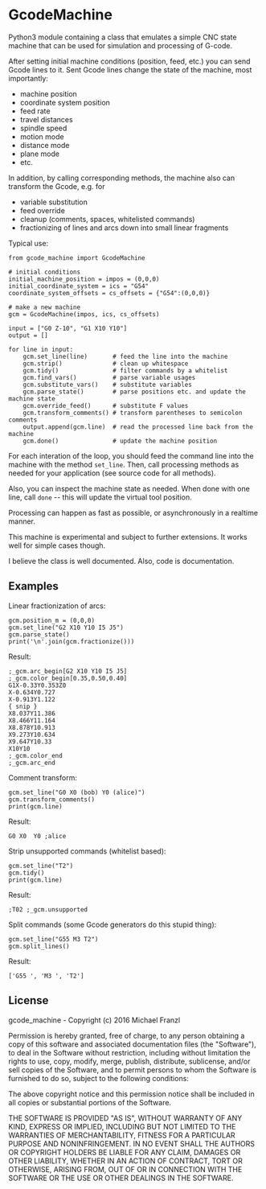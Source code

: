 # GcodeMachine

Python3 module containing a class that emulates a simple CNC state machine
that can be used for simulation and processing of G-code.

After setting initial machine conditions (position, feed, etc.)
you can send Gcode lines to it. Sent Gcode lines change the state
of the machine, most importantly:

* machine position
* coordinate system position
* feed rate
* travel distances
* spindle speed
* motion mode
* distance mode
* plane mode
* etc.

In addition, by calling corresponding methods, the machine also can
transform the Gcode, e.g. for

* variable substitution
* feed override
* cleanup (comments, spaces, whitelisted commands)
* fractionizing of lines and arcs down into small linear fragments


Typical use:

    from gcode_machine import GcodeMachine
    
    # initial conditions
    initial_machine_position = impos = (0,0,0)
    initial_coordinate_system = ics = "G54"
    coordinate_system_offsets = cs_offsets = {"G54":(0,0,0)}
    
    # make a new machine
    gcm = GcodeMachine(impos, ics, cs_offsets)
    
    input = ["G0 Z-10", "G1 X10 Y10"]
    output = []
    
    for line in input:
        gcm.set_line(line)       # feed the line into the machine
        gcm.strip()              # clean up whitespace
        gcm.tidy()               # filter commands by a whitelist
        gcm.find_vars()          # parse variable usages
        gcm.substitute_vars()    # substitute variables
        gcm.parse_state()        # parse positions etc. and update the machine state
        gcm.override_feed()      # substitute F values
        gcm.transform_comments() # transform parentheses to semicolon comments
        output.append(gcm.line)  # read the processed line back from the machine
        gcm.done()               # update the machine position

For each interation of the loop, you should feed the command line
into the machine with the method `set_line`. Then, call processing
methods as needed for your application (see source code for all methods).

Also, you can inspect the machine state as needed.
When done with one line, call `done` -- this will update the virtual tool position.

Processing can happen as fast as possible, or asynchronously in a realtime manner.

This machine is experimental and subject to further extensions. It works well for simple cases though.

I believe the class is well documented. Also, code is documentation.


## Examples

Linear fractionization of arcs:

    gcm.position_m = (0,0,0)
    gcm.set_line("G2 X10 Y10 I5 J5")
    gcm.parse_state()
    print('\n'.join(gcm.fractionize()))
    
Result: 

    ;_gcm.arc_begin[G2 X10 Y10 I5 J5]
    ;_gcm.color_begin[0.35,0.50,0.40]
    G1X-0.33Y0.353Z0
    X-0.634Y0.727
    X-0.913Y1.122
    { snip }
    X8.037Y11.386
    X8.466Y11.164
    X8.878Y10.913
    X9.273Y10.634
    X9.647Y10.33
    X10Y10
    ;_gcm.color_end
    ;_gcm.arc_end

    
Comment transform:

    gcm.set_line("G0 X0 (bob) Y0 (alice)")
    gcm.transform_comments()
    print(gcm.line)
    
Result:

    G0 X0  Y0 ;alice

    
Strip unsupported commands (whitelist based):

    gcm.set_line("T2")
    gcm.tidy()
    print(gcm.line)
    
Result:

    ;T02 ;_gcm.unsupported
    
    
Split commands (some Gcode generators do this stupid thing):

    gcm.set_line("G55 M3 T2")
    gcm.split_lines()
    
Result:

    ['G55 ', 'M3 ', 'T2']


## License

gcode_machine - Copyright (c) 2016 Michael Franzl

Permission is hereby granted, free of charge, to any person obtaining a
copy of this software and associated documentation files (the "Software"),
to deal in the Software without restriction, including without limitation
the rights to use, copy, modify, merge, publish, distribute, sublicense,
and/or sell copies of the Software, and to permit persons to whom the
Software is furnished to do so, subject to the following conditions:

The above copyright notice and this permission notice shall be included
in all copies or substantial portions of the Software.

THE SOFTWARE IS PROVIDED "AS IS", WITHOUT WARRANTY OF ANY KIND, EXPRESS
OR IMPLIED, INCLUDING BUT NOT LIMITED TO THE WARRANTIES OF MERCHANTABILITY,
FITNESS FOR A PARTICULAR PURPOSE AND NONINFRINGEMENT. IN NO EVENT SHALL
THE AUTHORS OR COPYRIGHT HOLDERS BE LIABLE FOR ANY CLAIM, DAMAGES OR
OTHER LIABILITY, WHETHER IN AN ACTION OF CONTRACT, TORT OR OTHERWISE,
ARISING FROM, OUT OF OR IN CONNECTION WITH THE SOFTWARE OR THE USE OR
OTHER DEALINGS IN THE SOFTWARE.